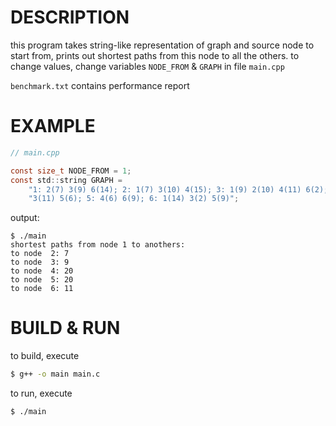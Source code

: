 # DESCRIPTION

this program takes string-like representation of graph and source node to start from, prints out shortest paths from this node to all the others. to change values, change variables `NODE_FROM` & `GRAPH` in file `main.cpp`

`benchmark.txt` contains performance report

# EXAMPLE

```C
// main.cpp

const size_t NODE_FROM = 1;
const std::string GRAPH =
    "1: 2(7) 3(9) 6(14); 2: 1(7) 3(10) 4(15); 3: 1(9) 2(10) 4(11) 6(2); 4: 2(15) "
    "3(11) 5(6); 5: 4(6) 6(9); 6: 1(14) 3(2) 5(9)";
```

output:

```
$ ./main
shortest paths from node 1 to anothers:
to node  2: 7
to node  3: 9
to node  4: 20
to node  5: 20
to node  6: 11
```

# BUILD & RUN

to build, execute

```bash
$ g++ -o main main.c
```

to run, execute

```bash
$ ./main
```
